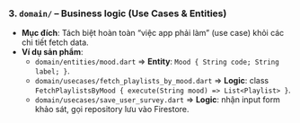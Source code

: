 
### 3. `domain/` – Business logic (Use Cases & Entities)
- **Mục đích**: Tách biệt hoàn toàn “việc app phải làm” (use case) khỏi các chi tiết fetch data.
- **Ví dụ sản phẩm**:
    - `domain/entities/mood.dart` ⇒ **Entity**: `Mood { String code; String label; }`.
    - `domain/usecases/fetch_playlists_by_mood.dart` ⇒ **Logic**: class `FetchPlaylistsByMood { execute(String mood) => List<Playlist> }`.
    - `domain/usecases/save_user_survey.dart` ⇒ **Logic**: nhận input form khảo sát, gọi repository lưu vào Firestore.
